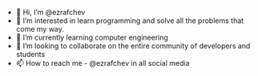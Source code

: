 - 👋 Hi, I’m @ezrafchev
- 👀 I’m interested in learn programming and solve all the problems that come my way.
- 🌱 I’m currently learning computer engineering
- 💞️ I’m looking to collaborate on the entire community of developers and students
- 📫 How to reach me - @ezrafchev in all social media

<!---
ezrafchev/ezrafchev is a ✨ special ✨ repository because its `README.md` (this file) appears on your GitHub profile.
You can click the Preview link to take a look at your changes.
--->

